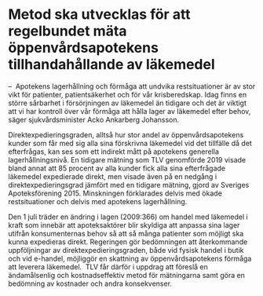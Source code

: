 # Metod ska utvecklas för att regelbundet mäta öppenvårdsapotekens tillhandahållande av läkemedel

–  Apotekens lagerhållning och förmåga att undvika restsituationer är av stor vikt för patienter, patientsäkerhet och för vår krisberedskap. Idag finns en större sårbarhet i försörjningen av läkemedel än tidigare och det är viktigt att vi har kontroll över vår förmåga att hålla lager av läkemedel efter behov, säger sjukvårdsminister Acko Ankarberg Johansson.

Direktexpedieringsgraden, alltså hur stor andel av öppenvårdsapotekens kunder som får med sig alla sina förskrivna läkemedel vid det tillfälle då det efterfrågas, kan ses som ett indirekt mått på apotekens generella lagerhållningsnivå. En tidigare mätning som TLV genomförde 2019 visade bland annat att 85 procent av alla kunder fick alla sina efterfrågade läkemedel expedierade direkt, men visade även på en nedgång i direktexpedierings­grad jämfört med en tidigare mätning, gjord av Sveriges Apoteks­förening 2015. Minskningen förklarades delvis med ökade restsituationer och delvis med apotekens lagerhållning.

Den 1 juli träder en ändring i lagen (2009:366) om handel med läkemedel i kraft som innebär att apoteksaktörer blir skyldiga att anpassa sina lager utifrån konsumenternas behov så att så många patienter som möjligt ska kunna expedieras direkt. Regeringen gör bedömningen att återkommande uppföljningar av direktexpedieringsgraden, både vid fysisk handel i butik och vid e-handel, möjliggör en skattning av öppenvårds­apotekens förmåga att leverera läkemedel.  TLV får därför i uppdrag att föreslå en ändamålsenlig och kostnadseffektiv metod för mätningarna samt göra en bedömning av kostnader och andra konsekvenser.
